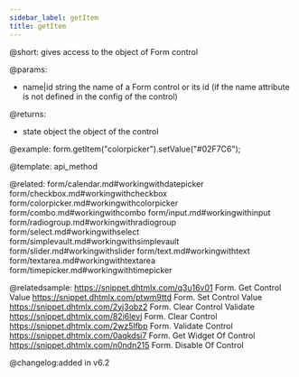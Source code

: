 ```yaml
---
sidebar_label: getItem
title: getItem
---          
```


@short: gives access to the object of Form control

@params:
- name|id	string		the name of a Form control or its id (if the name attribute is not defined in the config of the control)

@returns:
- state 		object		the object of the control



@example:
form.getItem("colorpicker").setValue("#02F7C6");


@template: api_method

@related: 
form/calendar.md#workingwithdatepicker
form/checkbox.md#workingwithcheckbox
form/colorpicker.md#workingwithcolorpicker
form/combo.md#workingwithcombo
form/input.md#workingwithinput
form/radiogroup.md#workingwithradiogroup
form/select.md#workingwithselect
form/simplevault.md#workingwithsimplevault
form/slider.md#workingwithslider
form/text.md#workingwithtext
form/textarea.md#workingwithtextarea
form/timepicker.md#workingwithtimepicker

@relatedsample: 
https://snippet.dhtmlx.com/q3u16v01	Form. Get Control Value
https://snippet.dhtmlx.com/ptwm9ttd	Form. Set Control Value
https://snippet.dhtmlx.com/2yj3obz2	Form. Clear Control Validate
https://snippet.dhtmlx.com/82i6levj	Form. Clear Control
https://snippet.dhtmlx.com/2wz5lfbp	Form. Validate Control
https://snippet.dhtmlx.com/0aqkdsi7	Form. Get Widget Of Control
https://snippet.dhtmlx.com/n0ndn215	Form. Disable Of Control

@changelog:added in v6.2 

